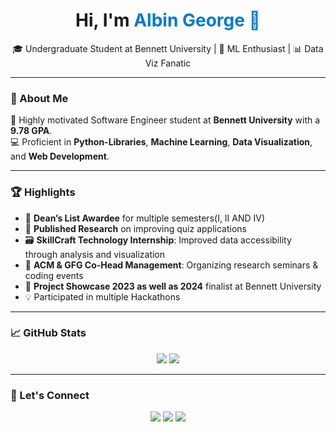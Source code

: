 <h1 align="center">Hi, I'm <span style="color:#007ACC">Albin George 👋</span></h1>

<p align="center">
  🎓 Undergraduate Student at Bennett University | 🧠 ML Enthusiast | 📊 Data Viz Fanatic  
</p>

---

### 🚀 About Me

🎯 Highly motivated Software Engineer student at **Bennett University** with a **9.78 GPA**.  
💻 Proficient in **Python-Libraries**, **Machine Learning**, **Data Visualization**, and **Web Development**.  


---

### 🏆 Highlights

- 🧠 **Dean’s List Awardee** for multiple semesters(I, II AND IV)  
- 🧪 **Published Research** on improving quiz applications  
- 🗃️ **SkillCraft Technology Internship**: Improved data accessibility through analysis and visualization   
- 🎤 **ACM & GFG Co-Head Management**: Organizing research seminars & coding events  
- 🌟 **Project Showcase 2023 as well as 2024** finalist at Bennett University
- 💡  Participated in multiple Hackathons

---

### 📈 GitHub Stats

<p align="center">
  <img src="https://github-readme-stats.vercel.app/api?username=albingeorge&show_icons=true&theme=radical" />
  <img src="https://github-readme-streak-stats.herokuapp.com/?user=albingeorge&theme=radical" />
</p>

---

### 🔗 Let's Connect

<p align="center">
  <a href="www.linkedin.com/in/georgealbin"><img src="https://img.shields.io/badge/LinkedIn-blue?style=for-the-badge&logo=linkedin" /></a>
  <a href="https://mail.google.com/mail/u/0/#inbox"><img src="https://img.shields.io/badge/Email-grey?style=for-the-badge&logo=gmail" /></a>
<!--   <a href="https://albingeorge.netlify.app"><img src="https://img.shields.io/badge/Portfolio-black?style=for-the-badge&logo=firefox-browser" /></a> -->
  <a href="https://leetcode.com/u/albinwise/"><img src="https://img.shields.io/badge/LeetCode-orange?style=for-the-badge&logo=leetcode" /></a>
</p>

